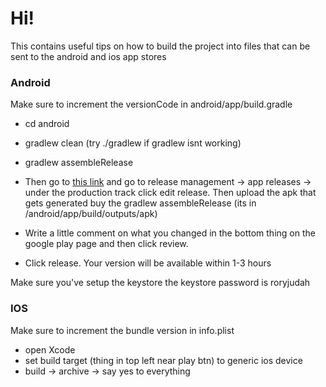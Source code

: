 # Hi!

This contains useful tips on how to build the project into files that can be sent to the android and ios app stores

### Android


Make sure to increment the versionCode in android/app/build.gradle

- cd android
- gradlew clean (try ./gradlew if gradlew isnt working)
- gradlew assembleRelease

- Then go to [this link](https://play.google.com/apps/publish/?account=7354857333958526380#PrepareReleasePlace:p=com.gymhop&appid=4975097408597175993&releaseTrackId=4701536757076105370&releaseId=4704269146666222835) and go to release management -> app releases -> under the production track click edit release. Then upload the apk that gets generated buy the gradlew assembleRelease (its in /android/app/build/outputs/apk)
- Write a little comment on what you changed in the bottom thing on the google play page and then click review.
- Click release. Your version will be available within 1-3 hours


Make sure you've setup the keystore
the keystore password is roryjudah

### IOS
Make sure to increment the bundle version in info.plist

- open Xcode
- set build target (thing in top left near play btn) to generic ios device
- build -> archive -> say yes to everything
